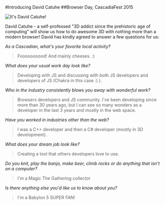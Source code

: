 #Introducing David Catuhe
##Browser Day, CascadiaFest 2015

<img src="/assets/img/speakers/speaker-browser-09-david-catuhe.jpg" alt="It's David Catuhe!" />

David Catuhe - a self-professed "3D addict since the prehistoric age of computing" will show us how to do awesome 3D with nothing more than a modern browser! David has kindly agreed to answer a few questions for us:

*As a Cascadian, what's your favorite local activity?*
> Foooooooood! And mainly cheeses. :)

*What does your usual work day look like?*
> Developing with JS and discussing with both JS developers and developers of JS (Chakra in this case :) ).

*Who in the industry consistently blows you away with wonderful work?*
> Browsers developers and JS community. I've been developing since more than 30 years ago, but I can see so many wonders as a developer in the last 3 years and mostly in the web space.

*Have you worked in industries other than the web?*
> I was a C++ developer and then a C# developer (mostly in 3D development).

*What does your dream job look like?*
> Creating a tool that others developers love to use.

*Do you knit, play the banjo, make beer, climb rocks or do anything that isn't on a computer?*
> I'm a Magic The Gathering collector

*Is there anything else you'd like us to know about you?*
> I'm a Babylon 5 SUPER FAN!
